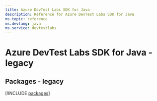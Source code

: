 ```yaml
---
title: Azure DevTest Labs SDK for Java
description: Reference for Azure DevTest Labs SDK for Java
ms.topic: reference
ms.devlang: java
ms.service: devtestlabs
---
```

# Azure DevTest Labs SDK for Java - legacy
## Packages - legacy
[!INCLUDE [packages](devtest-labs-index.md)]

